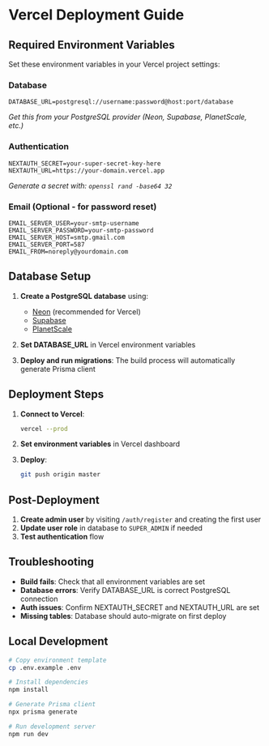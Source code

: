 # Vercel Deployment Guide

## Required Environment Variables

Set these environment variables in your Vercel project settings:

### Database
```
DATABASE_URL=postgresql://username:password@host:port/database
```
*Get this from your PostgreSQL provider (Neon, Supabase, PlanetScale, etc.)*

### Authentication
```
NEXTAUTH_SECRET=your-super-secret-key-here
NEXTAUTH_URL=https://your-domain.vercel.app
```
*Generate a secret with: `openssl rand -base64 32`*

### Email (Optional - for password reset)
```
EMAIL_SERVER_USER=your-smtp-username
EMAIL_SERVER_PASSWORD=your-smtp-password  
EMAIL_SERVER_HOST=smtp.gmail.com
EMAIL_SERVER_PORT=587
EMAIL_FROM=noreply@yourdomain.com
```

## Database Setup

1. **Create a PostgreSQL database** using:
   - [Neon](https://neon.tech) (recommended for Vercel)
   - [Supabase](https://supabase.com)  
   - [PlanetScale](https://planetscale.com)

2. **Set DATABASE_URL** in Vercel environment variables

3. **Deploy and run migrations**: The build process will automatically generate Prisma client

## Deployment Steps

1. **Connect to Vercel**:
   ```bash
   vercel --prod
   ```

2. **Set environment variables** in Vercel dashboard

3. **Deploy**:
   ```bash
   git push origin master
   ```

## Post-Deployment

1. **Create admin user** by visiting `/auth/register` and creating the first user
2. **Update user role** in database to `SUPER_ADMIN` if needed
3. **Test authentication** flow

## Troubleshooting

- **Build fails**: Check that all environment variables are set
- **Database errors**: Verify DATABASE_URL is correct PostgreSQL connection
- **Auth issues**: Confirm NEXTAUTH_SECRET and NEXTAUTH_URL are set
- **Missing tables**: Database should auto-migrate on first deploy

## Local Development

```bash
# Copy environment template
cp .env.example .env

# Install dependencies
npm install

# Generate Prisma client
npx prisma generate

# Run development server
npm run dev
```